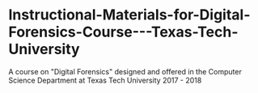 # Instructional-Materials-for-Digital-Forensics-Course---Texas-Tech-University
A course on "Digital Forensics" designed and offered in the Computer Science Department at Texas Tech University 2017 - 2018
